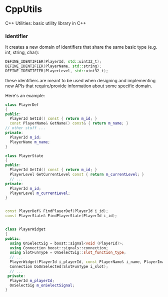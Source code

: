 # CppUtils
C++ Utilities: basic utility library in C++

### Identifier
It creates a new domain of identifiers that share the same basic type (e.g. int, string, char):
```c++
DEFINE_IDENTIFIER(PlayerId, std::uint32_t);
DEFINE_IDENTIFIER(PlayerName, std::string);
DEFINE_IDENTIFIER(PlayerLevel, std::uint32_t);
```
these identifiers are meant to be used when designing and implementing new APIs that require/provide information about some specific domain. 

Here's an example:

```c++
class PlayerDef
{
public:
  PlayerId GetId() const { return m_id; }
  const PlayerName& GetName() const& { return m_name; }
// other stuff ...
private:
  PlayerId m_id;
  PlayerName m_name;
}

class PlayerState
{
public:
  PlayerId GetId() const { return m_id; }
  PlayerLevel GetCurrentLevel const { return m_currentLevel; }
  // ...
private:
  PlayerId m_id;
  PlayerLevel m_currentLevel;
}


const PlayerDef& FindPlayerDef(PlayerId i_id);
const PlayerState& FindPlayerState(PlayerId i_id);


class PlayerWidget
{
public:
  using OnSelectSig = boost::signal<void (PlayerId)>;
  using Connection boost::signals::connection;
  using SlotFunType = OnSelectSig::slot_function_type;
  // ...
  PlayerWidget(PlayerId i_playerId, const PlayerName& i_name, PlayerImageId i_playerImageId);
  Connection DoOnSelected(SlotFunType i_slot);
  // ...
 private:
  PlayerId m_playerId;
  OnSelectSig m_onSelectSignal;
}

